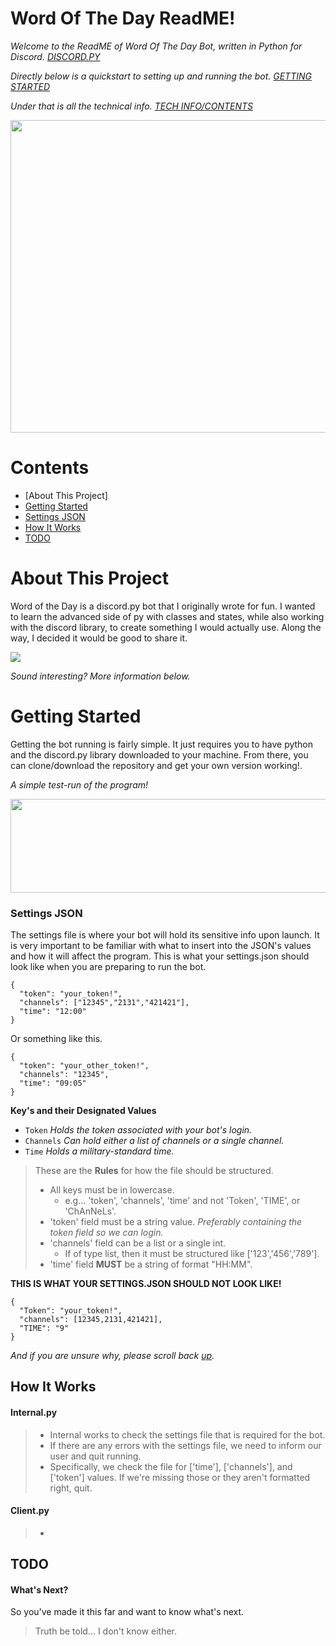# Word Of The Day ReadME!
*Welcome to the ReadME of Word Of The Day Bot, written in Python for Discord. [DISCORD.PY](https://github.com/Rapptz/discord.py)*

*Directly below is a quickstart to setting up and running the bot. [GETTING STARTED](#getting-started)*

*Under that is all the technical info. [TECH INFO/CONTENTS](#contents)*

<img src="https://media2.giphy.com/media/vVKqa0NMZzFyE/giphy.gif?cid=790b761145fb57b33ee127555d360554d76c141ee1961ff9&rid=giphy.gif&ct=g" width="600" height="500"/>

# Contents

- [About This Project]
- [Getting Started](#getting-started)
- [Settings JSON](#settings-json)
- [How It Works](#how-it-works)
- [TODO](#todo)

# About This Project

Word of the Day is a discord.py bot that I originally wrote for fun. 
I wanted to learn the advanced side of py with classes and states, while also working with the discord library, to create something I would actually use.
Along the way, I decided it would be good to share it.

<img src="https://i.ibb.co/CBFBDdm/wotdpic.jpg"/>

*Sound interesting? More information below.*

# Getting Started
Getting the bot running is fairly simple. It just requires you to have python and the discord.py library downloaded to your machine. From there, you can clone/download the repository and get your own version working!.

*A simple test-run of the program!*

<img src="https://i.ibb.co/2skJCpy/Capture.jpg" width="600" height="150"/>

### Settings JSON
The settings file is where your bot will hold its sensitive info upon launch.
It is very important to be familiar with what to insert into the JSON's values and how it will affect the program.
This is what your settings.json should look like when you are preparing to run the bot.

```
{
  "token": "your_token!",
  "channels": ["12345","2131","421421"],
  "time": "12:00"
}
```
Or something like this.
```
{
  "token": "your_other_token!",
  "channels": "12345",
  "time": "09:05"
}
```

**Key's and their Designated Values**
- `Token` *Holds the token associated with your bot's login.*
- `Channels` *Can hold either a list of channels or a single channel.*
- `Time` *Holds a military-standard time.*

> These are the **Rules** for how the file should be structured.
> - All keys must be in lowercase.
>   - e.g... 'token', 'channels', 'time' and not 'Token', 'TIME', or 'ChAnNeLs'.
> - 'token' field must be a string value. *Preferably containing the token field so we can login.*
> - 'channels' field can be a list or a single int.
>   - If of type list, then it must be structured like ['123','456','789'].
> - 'time' field **MUST** be a string of format "HH:MM".

**THIS IS WHAT YOUR SETTINGS.JSON SHOULD NOT LOOK LIKE!**
```
{
  "Token": "your_token!",
  "channels": [12345,2131,421421],
  "TIME": "9"
}
```

*And if you are unsure why, please scroll back [up](#settings-json).*

## How It Works
#### Internal.py
> - Internal works to check the settings file that is required for the bot.
> - If there are any errors with the settings file, we need to inform our user and quit running. 
> - Specifically, we check the file for ['time'], ['channels'], and ['token'] values. If we're missing those or they aren't formatted right, quit.
#### Client.py
> - 

## TODO
#### What's Next?
So you've made it this far and want to know what's next.
> Truth be told... I don't know either.

